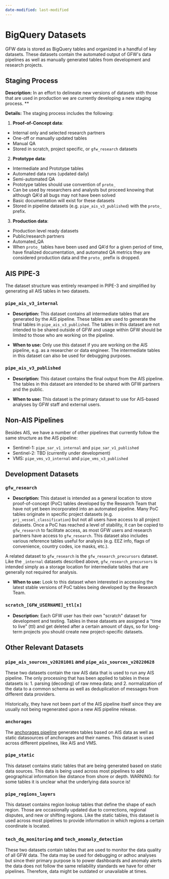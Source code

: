 ```yaml
---
date-modified: last-modified
---
```


# BigQuery Datasets

GFW data is stored as BigQuery tables and organized in a handful of key datasets. These datasets contain the automated output of GFW's data pipelines as well as manually generated tables from development and research projects.

## Staging Process

**Description:** In an effort to delineate new versions of datasets with those that are used in production we are currently developing a new staging process. \*\*

**Details:** The staging process includes the following:

1.  **Proof-of-Concept data**:

-   Internal only and selected research partners
-   One-off or manually updated tables
-   Manual QA
-   Stored in scratch, project specific, or `gfw_research` datasets

2.  **Prototype data**:

-   Intermediate and Prototype tables
-   Automated data runs (updated daily)
-   Semi-automated QA
-   Prototype tables should use convention of `proto_`
-   Can be used by researchers and analysts but proceed knowing that although QA'd all bugs may not have been solved
-   Basic documentation will exist for these datasets
-   Stored in pipeline datasets (e.g. `pipe_ais_v3_published`) with the `proto_` prefix.

3.  **Production data**:

-   Production level ready datasets
-   Public/research partners
-   Automated_QA
-   When `proto_` tables have been used and QA'd for a given period of time, have finalized documentation, and automated QA metrics they are considered production data and the `proto_` prefix is dropped.

## AIS PIPE-3

The dataset structure was entirely revamped in PIPE-3 and simplified by generating all AIS tables in two datasets.

### `pipe_ais_v3_internal`

-   **Description:** This dataset contains all intermediate tables that are generated by the AIS pipeline. These tables are used to generate the final tables in `pipe_ais_v3_published`. The tables in this dataset are not intended to be shared outside of GFW and usage within GFW should be limited to those who are working on the pipeline.

-   **When to use:** Only use this dataset if you are working on the AIS pipeline, e.g. as a researcher or data engineer. The intermediate tables in this dataset can also be used for debugging purposes.

### `pipe_ais_v3_published`

-   **Description:** This dataset contains the final output from the AIS pipeline. The tables in this dataset are intended to be shared with GFW partners and the public.

-   **When to use:** This dataset is the primary dataset to use for AIS-based analyses by GFW staff and external users.

## Non-AIS Pipelines

Besides AIS, we have a number of other pipelines that currently follow the same structure as the AIS pipeline:

-   Sentinel-1: `pipe_sar_v1_internal` and `pipe_sar_v1_published`
-   Sentinel-2: TBD (currently under development)
-   VMS: `pipe_vms_v3_internal` and `pipe_vms_v3_published`

## Development Datasets

### `gfw_research`

-   **Description:** This dataset is intended as a general location to store proof-of-concept (PoC) tables developed by the Research Team that have not yet been incorporated into an automated pipeline. Many PoC tables originate in specific project datasets (e.g. `prj_vessel_classification`) but not all users have access to all project datasets. Once a PoC has reached a level of stability, it can be copied to `gfw_research` to facilitate access, as most GFW users and research partners have access to `gfw_research`. This dataset also includes various reference tables useful for analysis (e.g. EEZ info, flags of convenience, country codes, ice masks, etc.).

A related dataset to `gfw_research` is the `gfw_research_precursors` dataset. Like the `_internal` datasets described above, `gfw_research_precursors` is intended simply as a storage location for intermediate tables that are generally not required for analysis.

-   **When to use:** Look to this dataset when interested in accessing the latest stable versions of PoC tables being developed by the Research Team.

### `scratch_[GFW_USERNAME]_ttl[x]`

-   **Description:** Each GFW user has their own "scratch" dataset for development and testing. Tables in these datasets are assigned a "time to live" (ttl) and get deleted after a certain amount of days, so for long-term projects you should create new project-specific datasets.

## Other Relevant Datasets

### `pipe_ais_sources_v20201001` and `pipe_ais_sources_v20220628`

These two datasets contain the raw AIS data that is used to run any AIS pipeline. The only processing that has been applied to tables in these datasets is: 1. parsing (decoding) of raw nmea data; and 2. normalization of the data to a common schema as well as deduplication of messages from different data providers.

Historically, they have not been part of the AIS pipeline itself since they are usually not being regenerated upon a new AIS pipeline release.

### `anchorages`

The [anchorages pipeline](https://github.com/GlobalFishingWatch/anchorages_pipeline) generates tables based on AIS data as well as static datasources of anchorages and their names. This dataset is used across different pipelines, like AIS and VMS.

### `pipe_static`

This dataset contains static tables that are being generated based on static data sources. This data is being used across most pipelines to add geographical information like distance from shore or depth. WARNING: for some tables it is unclear what the underlying data source is!

### `pipe_regions_layers`

This dataset contains region lookup tables that define the shape of each region. Those are occasionally updated due to corrections, regional disputes, and new or shifting regions. Like the static tables, this dataset is used across most pipelines to provide information in which regions a certain coordinate is located.

### `tech_dq_monitoring` and `tech_anomaly_detection`

These two datasets contain tables that are used to monitor the data quality of all GFW data. The data may be used for debugging or adhoc analyses but since their primary purpose is to power dashboards and anomaly alerts the data does not follow the same reliability standards we have for other pipelines. Therefore, data might be outdated or unavailable at times.

